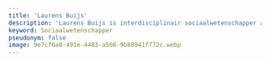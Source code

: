```yaml
---
title: 'Laurens Buijs'
description: 'Laurens Buijs is interdisciplinair sociaalwetenschapper aan de UvA, publicist en ondernemer op het gebied van Diversiteit & Inclusie (D&I).'
keyword: Sociaalwetenschapper
pseudonym: false
image: 9e7cf6a8-491e-4483-a508-9b88941f772c.webp
---
```

